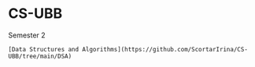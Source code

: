 # CS-UBB

Semester 2

    [Data Structures and Algorithms](https://github.com/ScortarIrina/CS-UBB/tree/main/DSA)

